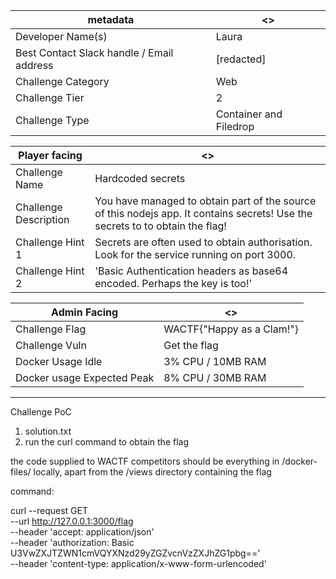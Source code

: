| metadata | <> |
|--- | --- |
| Developer Name(s) | Laura |
| Best Contact Slack handle / Email address | [redacted] |
| Challenge Category | Web |
| Challenge Tier | 2 |
| Challenge Type | Container and Filedrop |

| Player facing | <> |
|--- | --- |
|Challenge Name | Hardcoded secrets |
|Challenge Description | You have managed to obtain part of the source of this nodejs app. It contains secrets! Use the secrets to to obtain the flag! | 
|Challenge Hint 1 | Secrets are often used to obtain authorisation. Look for the service running on port 3000.  |
|Challenge Hint 2 | 'Basic Authentication headers as base64 encoded. Perhaps the key is too!' |

| Admin Facing | <> |
|--- | --- |
|Challenge Flag| WACTF{"Happy as a Clam!"} |
|Challenge Vuln| Get the flag |
|Docker Usage Idle | 3% CPU / 10MB RAM |
|Docker usage Expected Peak | 8% CPU / 30MB RAM |
---

Challenge PoC
1. solution.txt
2. run the curl command to obtain the flag

the code supplied to WACTF competitors should be everything in /docker-files/ locally, apart from the /views directory containing the flag

command:

curl --request GET \
  --url http://127.0.0.1:3000/flag \
  --header 'accept: application/json' \
  --header 'authorization: Basic U3VwZXJTZWN1cmVQYXNzd29yZGZvcnVzZXJhZG1pbg==' \
  --header 'content-type: application/x-www-form-urlencoded'